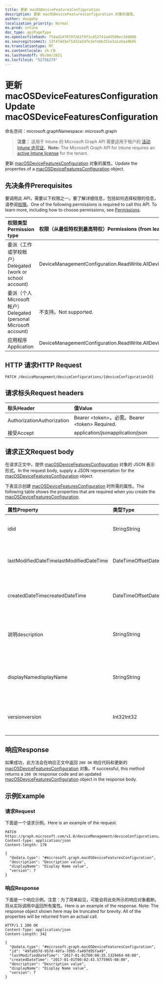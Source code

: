 ```yaml
---
title: 更新 macOSDeviceFeaturesConfiguration
description: 更新 macOSDeviceFeaturesConfiguration 对象的属性。
author: dougeby
localization_priority: Normal
ms.prod: intune
doc_type: apiPageType
ms.openlocfilehash: 754ad2470797262f9f1cd52741a45500ec3d4096
ms.sourcegitcommit: 13f474d3e71d32a5dfe2efebb351e3a1a5aa9685
ms.translationtype: MT
ms.contentlocale: zh-CN
ms.lasthandoff: 06/04/2021
ms.locfileid: "52756279"
---
```

# <a name="update-macosdevicefeaturesconfiguration"></a><span data-ttu-id="460f8-103">更新 macOSDeviceFeaturesConfiguration</span><span class="sxs-lookup"><span data-stu-id="460f8-103">Update macOSDeviceFeaturesConfiguration</span></span>

<span data-ttu-id="460f8-104">命名空间：microsoft.graph</span><span class="sxs-lookup"><span data-stu-id="460f8-104">Namespace: microsoft.graph</span></span>

> <span data-ttu-id="460f8-105">**注意：** 适用于 Intune 的 Microsoft Graph API 需要适用于租户的 [活动 Intune 许可证](https://go.microsoft.com/fwlink/?linkid=839381)。</span><span class="sxs-lookup"><span data-stu-id="460f8-105">**Note:** The Microsoft Graph API for Intune requires an [active Intune license](https://go.microsoft.com/fwlink/?linkid=839381) for the tenant.</span></span>

<span data-ttu-id="460f8-106">更新 [macOSDeviceFeaturesConfiguration](../resources/intune-deviceconfig-macosdevicefeaturesconfiguration.md) 对象的属性。</span><span class="sxs-lookup"><span data-stu-id="460f8-106">Update the properties of a [macOSDeviceFeaturesConfiguration](../resources/intune-deviceconfig-macosdevicefeaturesconfiguration.md) object.</span></span>

## <a name="prerequisites"></a><span data-ttu-id="460f8-107">先决条件</span><span class="sxs-lookup"><span data-stu-id="460f8-107">Prerequisites</span></span>
<span data-ttu-id="460f8-p101">要调用此 API，需要以下权限之一。要了解详细信息，包括如何选择权限的信息，请参阅[权限](/graph/permissions-reference)。</span><span class="sxs-lookup"><span data-stu-id="460f8-p101">One of the following permissions is required to call this API. To learn more, including how to choose permissions, see [Permissions](/graph/permissions-reference).</span></span>

|<span data-ttu-id="460f8-110">权限类型</span><span class="sxs-lookup"><span data-stu-id="460f8-110">Permission type</span></span>|<span data-ttu-id="460f8-111">权限（从最低特权到最高特权）</span><span class="sxs-lookup"><span data-stu-id="460f8-111">Permissions (from least to most privileged)</span></span>|
|:---|:---|
|<span data-ttu-id="460f8-112">委派（工作或学校帐户）</span><span class="sxs-lookup"><span data-stu-id="460f8-112">Delegated (work or school account)</span></span>|<span data-ttu-id="460f8-113">DeviceManagementConfiguration.ReadWrite.All</span><span class="sxs-lookup"><span data-stu-id="460f8-113">DeviceManagementConfiguration.ReadWrite.All</span></span>|
|<span data-ttu-id="460f8-114">委派（个人 Microsoft 帐户）</span><span class="sxs-lookup"><span data-stu-id="460f8-114">Delegated (personal Microsoft account)</span></span>|<span data-ttu-id="460f8-115">不支持。</span><span class="sxs-lookup"><span data-stu-id="460f8-115">Not supported.</span></span>|
|<span data-ttu-id="460f8-116">应用程序</span><span class="sxs-lookup"><span data-stu-id="460f8-116">Application</span></span>|<span data-ttu-id="460f8-117">DeviceManagementConfiguration.ReadWrite.All</span><span class="sxs-lookup"><span data-stu-id="460f8-117">DeviceManagementConfiguration.ReadWrite.All</span></span>|

## <a name="http-request"></a><span data-ttu-id="460f8-118">HTTP 请求</span><span class="sxs-lookup"><span data-stu-id="460f8-118">HTTP Request</span></span>
<!-- {
  "blockType": "ignored"
}
-->
``` http
PATCH /deviceManagement/deviceConfigurations/{deviceConfigurationId}
```

## <a name="request-headers"></a><span data-ttu-id="460f8-119">请求标头</span><span class="sxs-lookup"><span data-stu-id="460f8-119">Request headers</span></span>
|<span data-ttu-id="460f8-120">标头</span><span class="sxs-lookup"><span data-stu-id="460f8-120">Header</span></span>|<span data-ttu-id="460f8-121">值</span><span class="sxs-lookup"><span data-stu-id="460f8-121">Value</span></span>|
|:---|:---|
|<span data-ttu-id="460f8-122">Authorization</span><span class="sxs-lookup"><span data-stu-id="460f8-122">Authorization</span></span>|<span data-ttu-id="460f8-123">Bearer &lt;token&gt;。必需。</span><span class="sxs-lookup"><span data-stu-id="460f8-123">Bearer &lt;token&gt; Required.</span></span>|
|<span data-ttu-id="460f8-124">接受</span><span class="sxs-lookup"><span data-stu-id="460f8-124">Accept</span></span>|<span data-ttu-id="460f8-125">application/json</span><span class="sxs-lookup"><span data-stu-id="460f8-125">application/json</span></span>|

## <a name="request-body"></a><span data-ttu-id="460f8-126">请求正文</span><span class="sxs-lookup"><span data-stu-id="460f8-126">Request body</span></span>
<span data-ttu-id="460f8-127">在请求正文中，提供 [macOSDeviceFeaturesConfiguration](../resources/intune-deviceconfig-macosdevicefeaturesconfiguration.md) 对象的 JSON 表示形式。</span><span class="sxs-lookup"><span data-stu-id="460f8-127">In the request body, supply a JSON representation for the [macOSDeviceFeaturesConfiguration](../resources/intune-deviceconfig-macosdevicefeaturesconfiguration.md) object.</span></span>

<span data-ttu-id="460f8-128">下表显示创建 [macOSDeviceFeaturesConfiguration](../resources/intune-deviceconfig-macosdevicefeaturesconfiguration.md) 时所需的属性。</span><span class="sxs-lookup"><span data-stu-id="460f8-128">The following table shows the properties that are required when you create the [macOSDeviceFeaturesConfiguration](../resources/intune-deviceconfig-macosdevicefeaturesconfiguration.md).</span></span>

|<span data-ttu-id="460f8-129">属性</span><span class="sxs-lookup"><span data-stu-id="460f8-129">Property</span></span>|<span data-ttu-id="460f8-130">类型</span><span class="sxs-lookup"><span data-stu-id="460f8-130">Type</span></span>|<span data-ttu-id="460f8-131">说明</span><span class="sxs-lookup"><span data-stu-id="460f8-131">Description</span></span>|
|:---|:---|:---|
|<span data-ttu-id="460f8-132">id</span><span class="sxs-lookup"><span data-stu-id="460f8-132">id</span></span>|<span data-ttu-id="460f8-133">String</span><span class="sxs-lookup"><span data-stu-id="460f8-133">String</span></span>|<span data-ttu-id="460f8-134">实体的键。</span><span class="sxs-lookup"><span data-stu-id="460f8-134">Key of the entity.</span></span> <span data-ttu-id="460f8-135">继承自 [deviceConfiguration](../resources/intune-deviceconfig-deviceconfiguration.md)</span><span class="sxs-lookup"><span data-stu-id="460f8-135">Inherited from [deviceConfiguration](../resources/intune-deviceconfig-deviceconfiguration.md)</span></span>|
|<span data-ttu-id="460f8-136">lastModifiedDateTime</span><span class="sxs-lookup"><span data-stu-id="460f8-136">lastModifiedDateTime</span></span>|<span data-ttu-id="460f8-137">DateTimeOffset</span><span class="sxs-lookup"><span data-stu-id="460f8-137">DateTimeOffset</span></span>|<span data-ttu-id="460f8-138">上次修改对象的日期/时间。</span><span class="sxs-lookup"><span data-stu-id="460f8-138">DateTime the object was last modified.</span></span> <span data-ttu-id="460f8-139">继承自 [deviceConfiguration](../resources/intune-deviceconfig-deviceconfiguration.md)</span><span class="sxs-lookup"><span data-stu-id="460f8-139">Inherited from [deviceConfiguration](../resources/intune-deviceconfig-deviceconfiguration.md)</span></span>|
|<span data-ttu-id="460f8-140">createdDateTime</span><span class="sxs-lookup"><span data-stu-id="460f8-140">createdDateTime</span></span>|<span data-ttu-id="460f8-141">DateTimeOffset</span><span class="sxs-lookup"><span data-stu-id="460f8-141">DateTimeOffset</span></span>|<span data-ttu-id="460f8-142">创建对象的日期/时间。</span><span class="sxs-lookup"><span data-stu-id="460f8-142">DateTime the object was created.</span></span> <span data-ttu-id="460f8-143">继承自 [deviceConfiguration](../resources/intune-deviceconfig-deviceconfiguration.md)</span><span class="sxs-lookup"><span data-stu-id="460f8-143">Inherited from [deviceConfiguration](../resources/intune-deviceconfig-deviceconfiguration.md)</span></span>|
|<span data-ttu-id="460f8-144">说明</span><span class="sxs-lookup"><span data-stu-id="460f8-144">description</span></span>|<span data-ttu-id="460f8-145">String</span><span class="sxs-lookup"><span data-stu-id="460f8-145">String</span></span>|<span data-ttu-id="460f8-146">管理员提供的设备配置的说明。</span><span class="sxs-lookup"><span data-stu-id="460f8-146">Admin provided description of the Device Configuration.</span></span> <span data-ttu-id="460f8-147">继承自 [deviceConfiguration](../resources/intune-deviceconfig-deviceconfiguration.md)</span><span class="sxs-lookup"><span data-stu-id="460f8-147">Inherited from [deviceConfiguration](../resources/intune-deviceconfig-deviceconfiguration.md)</span></span>|
|<span data-ttu-id="460f8-148">displayName</span><span class="sxs-lookup"><span data-stu-id="460f8-148">displayName</span></span>|<span data-ttu-id="460f8-149">String</span><span class="sxs-lookup"><span data-stu-id="460f8-149">String</span></span>|<span data-ttu-id="460f8-150">管理员提供的设备配置的名称。</span><span class="sxs-lookup"><span data-stu-id="460f8-150">Admin provided name of the device configuration.</span></span> <span data-ttu-id="460f8-151">继承自 [deviceConfiguration](../resources/intune-deviceconfig-deviceconfiguration.md)</span><span class="sxs-lookup"><span data-stu-id="460f8-151">Inherited from [deviceConfiguration](../resources/intune-deviceconfig-deviceconfiguration.md)</span></span>|
|<span data-ttu-id="460f8-152">version</span><span class="sxs-lookup"><span data-stu-id="460f8-152">version</span></span>|<span data-ttu-id="460f8-153">Int32</span><span class="sxs-lookup"><span data-stu-id="460f8-153">Int32</span></span>|<span data-ttu-id="460f8-154">设备配置的版本。</span><span class="sxs-lookup"><span data-stu-id="460f8-154">Version of the device configuration.</span></span> <span data-ttu-id="460f8-155">继承自 [deviceConfiguration](../resources/intune-deviceconfig-deviceconfiguration.md)</span><span class="sxs-lookup"><span data-stu-id="460f8-155">Inherited from [deviceConfiguration](../resources/intune-deviceconfig-deviceconfiguration.md)</span></span>|



## <a name="response"></a><span data-ttu-id="460f8-156">响应</span><span class="sxs-lookup"><span data-stu-id="460f8-156">Response</span></span>
<span data-ttu-id="460f8-157">如果成功，此方法会在响应正文中返回 `200 OK` 响应代码和更新的 [macOSDeviceFeaturesConfiguration](../resources/intune-deviceconfig-macosdevicefeaturesconfiguration.md) 对象。</span><span class="sxs-lookup"><span data-stu-id="460f8-157">If successful, this method returns a `200 OK` response code and an updated [macOSDeviceFeaturesConfiguration](../resources/intune-deviceconfig-macosdevicefeaturesconfiguration.md) object in the response body.</span></span>

## <a name="example"></a><span data-ttu-id="460f8-158">示例</span><span class="sxs-lookup"><span data-stu-id="460f8-158">Example</span></span>

### <a name="request"></a><span data-ttu-id="460f8-159">请求</span><span class="sxs-lookup"><span data-stu-id="460f8-159">Request</span></span>
<span data-ttu-id="460f8-160">下面是一个请求示例。</span><span class="sxs-lookup"><span data-stu-id="460f8-160">Here is an example of the request.</span></span>
``` http
PATCH https://graph.microsoft.com/v1.0/deviceManagement/deviceConfigurations/{deviceConfigurationId}
Content-type: application/json
Content-length: 170

{
  "@odata.type": "#microsoft.graph.macOSDeviceFeaturesConfiguration",
  "description": "Description value",
  "displayName": "Display Name value",
  "version": 7
}
```

### <a name="response"></a><span data-ttu-id="460f8-161">响应</span><span class="sxs-lookup"><span data-stu-id="460f8-161">Response</span></span>
<span data-ttu-id="460f8-p108">下面是一个响应示例。注意：为了简单起见，可能会将此处所示的响应对象截断。将从实际调用中返回所有属性。</span><span class="sxs-lookup"><span data-stu-id="460f8-p108">Here is an example of the response. Note: The response object shown here may be truncated for brevity. All of the properties will be returned from an actual call.</span></span>
``` http
HTTP/1.1 200 OK
Content-Type: application/json
Content-Length: 342

{
  "@odata.type": "#microsoft.graph.macOSDeviceFeaturesConfiguration",
  "id": "49fa957d-957d-49fa-7d95-fa497d95fa49",
  "lastModifiedDateTime": "2017-01-01T00:00:35.1329464-08:00",
  "createdDateTime": "2017-01-01T00:02:43.5775965-08:00",
  "description": "Description value",
  "displayName": "Display Name value",
  "version": 7
}
```




